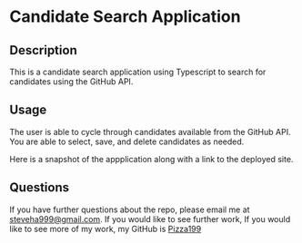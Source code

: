 # Candidate Search Application

## Description

This is a candidate search application using Typescript to search for candidates using the GitHub API. 

## Usage

The user is able to cycle through candidates available from the GitHub API. You are able to select, save, and delete candidates as needed. 

Here is a snapshot of the appplication along with a link to the deployed site.

## Questions

If you have further questions about the repo, please email me at [steveha999@gmail.com](steveha999@gmail.com). If you would like to see further work, If you would like to see more of my work, my GitHub is [Pizza199](https://github.com/Pizza199/GitHub-Candidate-Search.git)
